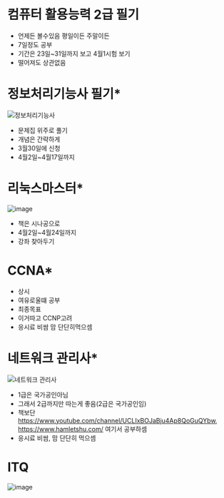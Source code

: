 컴퓨터 활용능력 2급 필기
=================
+ 언제든 볼수있음 평일이든 주말이든     
+ 7일정도 공부       
+ 기간은 23일~31일까지 보고 4월1시험 보기      
+ 떨어져도 상관없음     
         
정보처리기능사 필기*
=========
![정보처리기능사](https://user-images.githubusercontent.com/76859458/111986557-723acc80-8b51-11eb-93ef-fa58f1d71226.PNG)  
+ 문제집 위주로 풀기 
+ 개념은 간략하게
+ 3월30일에 신청
+ 4월2일~4월17일까지


리눅스마스터*
==========
![image](https://user-images.githubusercontent.com/76859458/111985597-24719480-8b50-11eb-85a5-e3235ba1f470.png)
+ 책은 시나공으로
+ 4월2일~4월24일까지
+ 강좌 찾아두기

CCNA*
======
+ 상시
+ 여유로울떄 공부   
+ 최종목표
+ 이거따고 CCNP고려   
+ 응시료 비쌈 맘 단단히먹으셈

네트워크 관리사*
=======
![네트워크 관리사](https://user-images.githubusercontent.com/76859458/111989123-b380ab80-8b54-11eb-8bf0-ed0b7ca70a39.PNG)
+ 1급은 국가공인아님
+ 그래서 2급까지만 따는게 좋음(2급은 국가공인임)
+ 책보단 https://www.youtube.com/channel/UCLIxBOJaBju4Ap8QoGuQYbw,  https://www.hamletshu.com/  여기서 공부하셈   
+ 응시료 비쌈, 맘 단단히 먹으셈 

ITQ
=====
![image](https://user-images.githubusercontent.com/76859458/112112566-07dd6700-8bf9-11eb-901c-181ab9f5b4e1.png)
